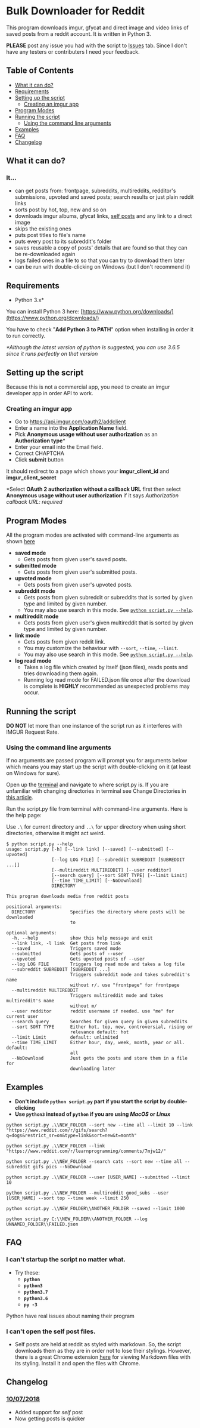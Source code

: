# Bulk Downloader for Reddit
This program downloads imgur, gfycat and direct image and video links of saved posts from a reddit account. It is written in Python 3.
  
**PLEASE** post any issue you had with the script to [Issues](https://github.com/aliparlakci/bulk-downloader-for-reddit/issues) tab. Since I don't have any testers or contributers I need your feedback.

## Table of Contents

- [What it can do?](#what-it-can-do)
- [Requirements](#requirements)
- [Setting up the script](#setting-up-the-script)
  - [Creating an imgur app](#creating-an-imgur-app)
- [Program Modes](#program-modes)
- [Running the script](#running-the-script)
  - [Using the command line arguments](#using-the-command-line-arguments)
- [Examples](#examples)
- [FAQ](#faq)
- [Changelog](#changelog)

## What it can do?
### It...
- can get posts from: frontpage, subreddits, multireddits, redditor's submissions, upvoted and saved posts; search results or just plain reddit links
- sorts post by hot, top, new and so on
- downloads imgur albums, gfycat links, [self posts](#i-cant-open-the-self-posts) and any link to a direct image
- skips the existing ones
- puts post titles to file's name
- puts every post to its subreddit's folder
- saves reusable a copy of posts' details that are found so that they can be re-downloaded again
- logs failed ones in a file to so that you can try to download them later
- can be run with double-clicking on Windows (but I don't recommend it)

## Requirements
- Python 3.x*

You can install Python 3 here: [https://www.python.org/downloads/](https://www.python.org/downloads/)  
  
You have to check "**Add Python 3 to PATH**" option when installing in order it to run correctly.

*\*Although the latest version of python is suggested, you can use 3.6.5 since it runs perfectly on that version*

## Setting up the script
Because this is not a commercial app, you need to create an imgur developer app in order API to work.

### Creating an imgur app
* Go to https://api.imgur.com/oauth2/addclient
* Enter a name into the **Application Name** field.
* Pick **Anonymous usage without user authorization** as an **Authorization type**\*
* Enter your email into the Email field.
* Correct CHAPTCHA
* Click **submit** button  
  
It should redirect to a page which shows your **imgur_client_id** and **imgur_client_secret**
  
\*Select **OAuth 2 authorization without a callback URL** first then select **Anonymous usage without user authorization** if it says *Authorization callback URL: required*

## Program Modes
All the program modes are activated with command-line arguments as shown [here](#using-the-command-line-arguments)  
- **saved mode**
  - Gets posts from given user's saved posts.
- **submitted mode**
  - Gets posts from given user's submitted posts.
- **upvoted mode**
  - Gets posts from given user's upvoted posts.
- **subreddit mode**
  - Gets posts from given subreddit or subreddits that is sorted by given type and limited by given number.
  - You may also use search in this mode. See [`python script.py --help`](#using-the-command-line-arguments).
- **multireddit mode**
  - Gets posts from given user's given multireddit that is sorted by given type and limited by given number.  
- **link mode**
  - Gets posts from given reddit link.  
  - You may customize the behaviour with `--sort`, `--time`, `--limit`.
  - You may also use search in this mode. See [`python script.py --help`](#using-the-command-line-arguments).
- **log read mode**
  - Takes a log file which created by itself (json files), reads posts and tries downloading them again.
  - Running log read mode for FAILED.json file once after the download is complete is **HIGHLY** recommended as unexpected problems may occur.

## Running the script
**DO NOT** let more than one instance of the script run as it interferes with IMGUR Request Rate.  
  
### Using the command line arguments
If no arguments are passed program will prompt you for arguments below which means you may start up the script with double-clicking on it (at least on Windows for sure).
  
Open up the [terminal](https://www.reddit.com/r/NSFW411/comments/8vtnl8/meta_i_made_reddit_downloader_that_can_download/e1rnbnl) and navigate to where script.py is. If you are unfamiliar with changing directories in terminal see Change Directories in [this article](https://lifehacker.com/5633909/who-needs-a-mouse-learn-to-use-the-command-line-for-almost-anything).
  
Run the script.py file from terminal with command-line arguments. Here is the help page:  
  
Use `.\` for current directory and `..\` for upper directory when using short directories, otherwise it might act weird.

```console
$ python script.py --help
usage: script.py [-h] [--link link] [--saved] [--submitted] [--upvoted]
                 [--log LOG FILE] [--subreddit SUBREDDIT [SUBREDDIT ...]]
                 [--multireddit MULTIREDDIT] [--user redditor]
                 [--search query] [--sort SORT TYPE] [--limit Limit]
                 [--time TIME_LIMIT] [--NoDownload]
                 DIRECTORY

This program downloads media from reddit posts

positional arguments:
  DIRECTORY             Specifies the directory where posts will be downloaded
                        to

optional arguments:
  -h, --help            show this help message and exit
  --link link, -l link  Get posts from link
  --saved               Triggers saved mode
  --submitted           Gets posts of --user
  --upvoted             Gets upvoted posts of --user
  --log LOG FILE        Triggers log read mode and takes a log file
  --subreddit SUBREDDIT [SUBREDDIT ...]
                        Triggers subreddit mode and takes subreddit's name
                        without r/. use "frontpage" for frontpage
  --multireddit MULTIREDDIT
                        Triggers multireddit mode and takes multireddit's name
                        without m/
  --user redditor       reddit username if needed. use "me" for current user
  --search query        Searches for given query in given subreddits
  --sort SORT TYPE      Either hot, top, new, controversial, rising or
                        relevance default: hot
  --limit Limit         default: unlimited
  --time TIME_LIMIT     Either hour, day, week, month, year or all. default:
                        all
  --NoDownload          Just gets the posts and store them in a file for
                        downloading later
```  

## Examples

- **Don't include `python script.py` part if you start the script by double-clicking**
- **Use `python3` instead of `python` if you are using *MacOS* or *Linux***  

```console
python script.py .\\NEW_FOLDER --sort new --time all --limit 10 --link "https://www.reddit.com/r/gifs/search?q=dogs&restrict_sr=on&type=link&sort=new&t=month"
```

```console
python script.py .\\NEW_FOLDER --link "https://www.reddit.com/r/learnprogramming/comments/7mjw12/"
```

```console
python script.py .\\NEW_FOLDER --search cats --sort new --time all --subreddit gifs pics --NoDownload
```

```console
python script.py .\\NEW_FOLDER --user [USER_NAME] --submitted --limit 10
```

```console
python script.py .\\NEW_FOLDER --multireddit good_subs --user [USER_NAME] --sort top --time week --limit 250
```

```console
python script.py .\\NEW_FOLDER\\ANOTHER_FOLDER --saved --limit 1000
```

```console
python script.py C:\\NEW_FOLDER\\ANOTHER_FOLDER --log UNNAMED_FOLDER\\FAILED.json
```

## FAQ
### I can't startup the script no matter what.
- Try these:
  - **`python`**
  - **`python3`**
  - **`python3.7`**
  - **`python3.6`**
  - **`py -3`**  
    
Python have real issues about naming their program

### I can't open the self post files.
- Self posts are held at reddit as styled with markdown. So, the script downloads them as they are in order not to lose their stylings. However, there is a great Chrome extension [here](https://chrome.google.com/webstore/detail/markdown-viewer/ckkdlimhmcjmikdlpkmbgfkaikojcbjk) for viewing Markdown files with its styling. Install it and open the files with Chrome.

## Changelog
### [10/07/2018](https://github.com/aliparlakci/bulk-downloader-for-reddit/tree/ffe3839aee6dc1a552d95154d817aefc2b66af81)
- Added support for *self* post
- Now getting posts is quicker